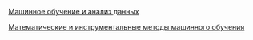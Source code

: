 [Машинное обучение и анализ данных](https://courses.openedu.ru/courses/course-v1:ITMOUniversity+MLDATAN+self_2021_2022/course/)

[Математические и инструментальные методы машинного обучения](https://courses.openedu.ru/courses/course-v1:mephi+mephi_011_machinelearning+fall_2021/course/)



